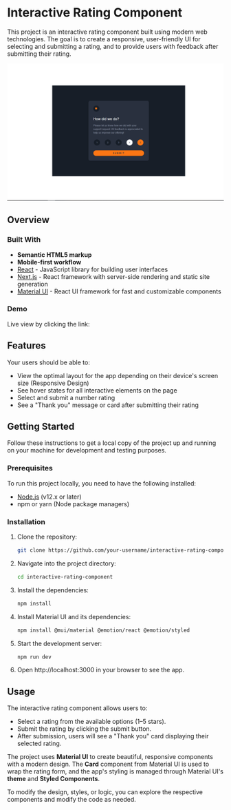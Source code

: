 # Interactive Rating Component

This project is an interactive rating component built using modern web technologies. The goal is to create a responsive, user-friendly UI for selecting and submitting a rating, and to provide users with feedback after submitting their rating.

![Rating App](app/public/RatingApp.png)

## Overview

### Built With

- **Semantic HTML5 markup**
- **Mobile-first workflow**
- [React](https://reactjs.org/) - JavaScript library for building user interfaces
- [Next.js](https://nextjs.org/) - React framework with server-side rendering and static site generation
- [Material UI](https://mui.com/) - React UI framework for fast and customizable components

### Demo
Live view by clicking the link: 
## Features

Your users should be able to:

- View the optimal layout for the app depending on their device's screen size (Responsive Design)
- See hover states for all interactive elements on the page
- Select and submit a number rating
- See a "Thank you" message or card after submitting their rating

## Getting Started

Follow these instructions to get a local copy of the project up and running on your machine for development and testing purposes.

### Prerequisites

To run this project locally, you need to have the following installed:

- [Node.js](https://nodejs.org/) (v12.x or later)
- npm or yarn (Node package managers)

### Installation

1. Clone the repository:

   ```bash
   git clone https://github.com/your-username/interactive-rating-component.git

2. Navigate into the project directory:

    ```bash
    cd interactive-rating-component

3. Install the dependencies:

    ```bash
    npm install

4. Install Material UI and its dependencies:

    ```bash
    npm install @mui/material @emotion/react @emotion/styled

5. Start the development server:

    ```bash
    npm run dev

6. Open http://localhost:3000 in your browser to see the app.


## Usage

The interactive rating component allows users to:

- Select a rating from the available options (1–5 stars).
- Submit the rating by clicking the submit button.
- After submission, users will see a "Thank you" card displaying their selected rating.

The project uses **Material UI** to create beautiful, responsive components with a modern design. The **Card** component from Material UI is used to wrap the rating form, and the app's styling is managed through Material UI's **theme** and **Styled Components**.

To modify the design, styles, or logic, you can explore the respective components and modify the code as needed.